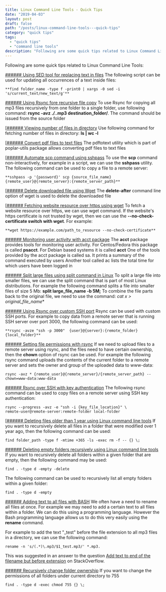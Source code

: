 ```yaml
---
title: Linux Command Line Tools - Quick Tips
date: "2019-04-03"
layout: post
draft: false
path: "/posts/linux-command-line-tools---quick-tips"
category: "quick tips"
tags:
  - "quick tips"
  - "command line tools"
description: "Following are some quick tips related to Linux Command Line Tools:"
---
```


Following are some quick tips related to Linux Command Line Tools:

[###### Using SED tool for replacing text in files](http://stackoverflow.com/questions/6945621/using-sed-to-remove-a-block-of-text/36493035#3649303)
The following script can be used for updating all occurrences of a text inside files:

```
**find folder_name -type f -print0 | xargs -0 sed -i 's/current_text/new_text/g'**
```

[###### Using Rsync fore recursive file copy](https://linux.die.net/man/1/rsync)
To use Rsync for copying all mp3 files recursively from one folder to a single folder, use following command: **rsync -avz .*/.*.mp3 destination_folder/**. The command should be issued from the source folder

[[###### Viewing number of files in directory](https://linuxconfig.org/wc-1-manual-page)
Use following command for fetching number of files in directory: **ls | wc -l**

[[###### Convert pdf files to text files](http://www.cyberciti.biz/faq/converter-pdf-files-to-text-format-command/)
The pdftotext utility which is part of poplar-utils package allows converting pdf files to text files

[[###### Automate scp command using sshpass](http://serverfault.com/questions/318474/how-to-pass-password-to-scp-command-used-in-bash-script)
To use the **scp** command non-interactively, for example in a script, we can use the **sshpass** utility.
The following command can be used to copy a file to a remote server:

```
**sshpass -p '{password}' scp {source_file_name} {remote_user}@{remote_server}:{remote_server_path}**
```

[[###### Delete downloaded file using Wget](https://linux.die.net/man/1/wget)
The **delete-after** command line option of wget is used to delete the downloaded file

[[###### Fetching website resource over https using wget](https://www.gnu.org/software/wget/manual/wget.html)
To fetch a website resource over https, we can use wget command. If the website's https certificate is not trusted by wget, then we can use the **--no-check-certificate switch with wget**. For example:

```
**wget https://example.com/path_to_resource --no-check-certificate**
```

[###### Monitoring user activity with acct package](http://www.tecmint.com/how-to-monitor-user-activity-with-psacct-or-acct-tools/)
The **acct** package provides tools for monitoring user activity. For Centos/Fedora this package is called **psacct**. For Debian based systems it is called **acct**
One of the tools provided by the acct package is called sa. It prints a summary of the command executed by users
Another tool called ac lists the total time for which users have been logged in

[###### Split large files using split command in Linux](http://askubuntu.com/questions/54579/how-to-split-larger-files-into-smaller-parts)
To split a large file into smaller files, we can use the split command that is part of most Linux distributions. For example the following command splits a file into smaller files of size 5 Mb: **split large_file_name -b 5M;**
To combine the file parts back to the original file, we need to use the command: **cat x* > original_file_name**

[###### Using Rsync over custom SSH port](https://linux-tips.com/t/using-custom-port-for-rsync-over-ssh/467/2)
Rsync can be used with custom SSH ports. For example to copy data from a remote server that is running SSH server over port 3000, the following command can be used:

```
**rsync -avze "ssh -p 3000"  {user}@{server}:{remote_folder} {local_folder}**
```

[###### Setting file permissions with rsync](https://unix.stackexchange.com/questions/148264/force-new-permissions-on-files-after-rsync-from-seedbox)
If we need to upload files to a remote server using rsync, and the files need to have certain ownership, then the **chown** option of rsync can be used. For example the following rsync command uploads the contents of the current folder to a remote server and sets the owner and group of the uploaded data to www-data:

```
rsync -avz * {remote_user}@{remote_server}/{remote_server_path} --chown=www-data:www-data
```

[###### Rsync over SSH with key authentication](https://andykdocs.de/development/Linux/2013-01-17+Rsync+over+SSH+with+Key+Authentication)
The following rsync command can be used to copy files on a remote server using SSH key authentication:

```
rsync --progress -avz -e "ssh -i {key_file_location}" \
remote-user@remote-server:remote-folder local-folder
```

[[###### Deleting files older than 1 year using Linux command line tools](https://superuser.com/questions/192425/how-to-delete-files-in-linux-older-than-1-year)
If you want to recursively delete all files in a folder that were modified over 1 year ago, then the following command can be used:

```
find folder_path -type f -mtime +365 -ls -exec rm -f -- {} \;
```

[###### Deleting empty folders recursively using Linux command line tools](https://unix.stackexchange.com/questions/46322/how-can-i-recursively-delete-empty-directories-in-my-home-directory)
If you want to recursively delete all folders within a given folder that are empty, then the following command may be used:

```
find . -type d -empty -delete
```

The following command can be used to recursively list all empty folders within a given folder:

```
find . -type d -empty
```

[###### Adding text to all files with BASH](https://askubuntu.com/a/643410/547282)
We often have a need to rename all files at once. For example we may need to add a certain text to all files within a folder. We can do this using a programming language. However the Bash programming language allows us to do this very easily using the **rename** command.

For example to add the text "_test" before the file extension to all mp3 files in a directory, we can use the following command:

```
rename -n 's/(.*)\.mp3/$1_test.mp3/' *.mp3.
```

This was suggested in an answer to the question [Add text to end of the filename but before extension](https://unix.stackexchange.com/questions/370313/add-text-to-end-of-the-filename-but-before-extension/511382#511382) on StackOverflow.

[###### Recursively change folder ownership](https://stackoverflow.com/questions/3740152/how-do-i-change-permissions-for-a-folder-and-all-of-its-subfolders-and-files-in)
If you want to change the permissions of all folders under current directory to 755

```
find . -type d -exec chmod 755 {} \;
```
